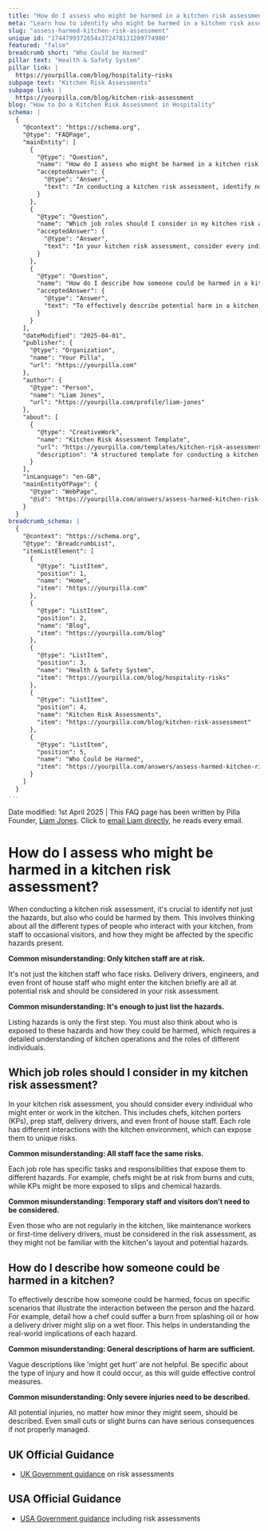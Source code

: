 ```yaml
---
title: "How do I assess who might be harmed in a kitchen risk assessment?"
meta: "Learn how to identify who might be harmed in a kitchen risk assessment, including staff and visitors, and the importance of specific injury descriptions."
slug: "assess-harmed-kitchen-risk-assessment"
unique id: "1744799372654x372478131209774900"
featured: "false"
breadcrumb short: "Who Could be Harmed"
pillar text: "Health & Safety System"
pillar link: |
  https://yourpilla.com/blog/hospitality-risks
subpage text: "Kitchen Risk Assessments"
subpage link: |
  https://yourpilla.com/blog/kitchen-risk-assessment
blog: "How to Do a Kitchen Risk Assessment in Hospitality"
schema: |
  {
    "@context": "https://schema.org",
    "@type": "FAQPage",
    "mainEntity": [
      {
        "@type": "Question",
        "name": "How do I assess who might be harmed in a kitchen risk assessment?",
        "acceptedAnswer": {
          "@type": "Answer",
          "text": "In conducting a kitchen risk assessment, identify not only the hazards but also those who might be harmed. Consider all individuals who interact with your kitchen, such as kitchen staff, delivery drivers, maintenance personnel, and occasional visitors. Reflect on how each group might be affected by the specific hazards present in the kitchen to ensure a thorough evaluation and the safety of all potential individuals involved."
        }
      },
      {
        "@type": "Question",
        "name": "Which job roles should I consider in my kitchen risk assessment?",
        "acceptedAnswer": {
          "@type": "Answer",
          "text": "In your kitchen risk assessment, consider every individual that interacts with the kitchen. This includes chefs, kitchen porters, prep staff, delivery drivers, engineers, and front of house staff. Each role encounters the kitchen environment differently, exposing them to distinct risks based on their responsibilities and frequency of kitchen access."
        }
      },
      {
        "@type": "Question",
        "name": "How do I describe how someone could be harmed in a kitchen?",
        "acceptedAnswer": {
          "@type": "Answer",
          "text": "To effectively describe potential harm in a kitchen, focus on specific scenarios that depict the interaction between the hazard and the person. Detail incidents like a chef being burned by splashing oil or a delivery driver slipping on a wet floor. Specific descriptions of potential injuries guide the development of targeted control measures and improve overall safety awareness."
        }
      }
    ],
    "dateModified": "2025-04-01",
    "publisher": {
      "@type": "Organization",
      "name": "Your Pilla",
      "url": "https://yourpilla.com"
    },
    "author": {
      "@type": "Person",
      "name": "Liam Jones",
      "url": "https://yourpilla.com/profile/liam-jones"
    },
    "about": [
      {
        "@type": "CreativeWork",
        "name": "Kitchen Risk Assessment Template",
        "url": "https://yourpilla.com/templates/kitchen-risk-assessment",
        "description": "A structured template for conducting a kitchen risk assessment, ideal for tailoring to specific business needs and ensuring all potential risks and affected groups are considered."
      }
    ],
    "inLanguage": "en-GB",
    "mainEntityOfPage": {
      "@type": "WebPage",
      "@id": "https://yourpilla.com/answers/assess-harmed-kitchen-risk-assessment"
    }
  }
breadcrumb_schema: |
  {
    "@context": "https://schema.org",
    "@type": "BreadcrumbList",
    "itemListElement": [
      {
        "@type": "ListItem",
        "position": 1,
        "name": "Home",
        "item": "https://yourpilla.com"
      },
      {
        "@type": "ListItem",
        "position": 2,
        "name": "Blog",
        "item": "https://yourpilla.com/blog"
      },
      {
        "@type": "ListItem",
        "position": 3,
        "name": "Health & Safety System",
        "item": "https://yourpilla.com/blog/hospitality-risks"
      },
      {
        "@type": "ListItem",
        "position": 4,
        "name": "Kitchen Risk Assessments",
        "item": "https://yourpilla.com/blog/kitchen-risk-assessment"
      },
      {
        "@type": "ListItem",
        "position": 5,
        "name": "Who Could be Harmed",
        "item": "https://yourpilla.com/answers/assess-harmed-kitchen-risk-assessment"
      }
    ]
  }
---
```


Date modified: 1st April 2025 | This FAQ page has been written by Pilla Founder, [Liam Jones](https://yourpilla.com/profile/liam-jones). Click to [email Liam directly](https://mailto:liam@yourpilla.com), he reads every email.

# How do I assess who might be harmed in a kitchen risk assessment?

When conducting a kitchen risk assessment, it's crucial to identify not just the hazards, but also who could be harmed by them. This involves thinking about all the different types of people who interact with your kitchen, from staff to occasional visitors, and how they might be affected by the specific hazards present.

**Common misunderstanding: Only kitchen staff are at risk.**

It's not just the kitchen staff who face risks. Delivery drivers, engineers, and even front of house staff who might enter the kitchen briefly are all at potential risk and should be considered in your risk assessment.

**Common misunderstanding: It's enough to just list the hazards.**

Listing hazards is only the first step. You must also think about who is exposed to these hazards and how they could be harmed, which requires a detailed understanding of kitchen operations and the roles of different individuals.

## Which job roles should I consider in my kitchen risk assessment?

In your kitchen risk assessment, you should consider every individual who might enter or work in the kitchen. This includes chefs, kitchen porters (KPs), prep staff, delivery drivers, and even front of house staff. Each role has different interactions with the kitchen environment, which can expose them to unique risks.

**Common misunderstanding: All staff face the same risks.**

Each job role has specific tasks and responsibilities that expose them to different hazards. For example, chefs might be at risk from burns and cuts, while KPs might be more exposed to slips and chemical hazards.

**Common misunderstanding: Temporary staff and visitors don’t need to be considered.**

Even those who are not regularly in the kitchen, like maintenance workers or first-time delivery drivers, must be considered in the risk assessment, as they might not be familiar with the kitchen's layout and potential hazards.

## How do I describe how someone could be harmed in a kitchen?

To effectively describe how someone could be harmed, focus on specific scenarios that illustrate the interaction between the person and the hazard. For example, detail how a chef could suffer a burn from splashing oil or how a delivery driver might slip on a wet floor. This helps in understanding the real-world implications of each hazard.

**Common misunderstanding: General descriptions of harm are sufficient.**

Vague descriptions like 'might get hurt' are not helpful. Be specific about the type of injury and how it could occur, as this will guide effective control measures.

**Common misunderstanding: Only severe injuries need to be described.**

All potential injuries, no matter how minor they might seem, should be described. Even small cuts or slight burns can have serious consequences if not properly managed.

## UK Official Guidance

-   [UK Government guidance](https://www.hse.gov.uk/catering/risk.htm) on risk assessments

## USA Official Guidance

-   [USA Government guidance](https://www.fda.gov/regulatory-information/search-fda-guidance-documents/draft-guidance-industry-hazard-analysis-and-risk-based-preventive-controls-human-food) including risk assessments